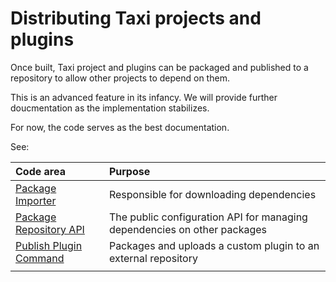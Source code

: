 # Distributing Taxi projects and plugins

Once built, Taxi project and plugins can be packaged and published to a repository to allow other projects to depend on them.

This is an advanced feature in its infancy.  We will provide further doucmentation as the implementation stabilizes.

For now, the code serves as the best documentation.

See:

| Code area | Purpose |
| :--- | :--- |
| [Package Importer](https://gitlab.com/taxi-lang/taxi-lang/-/tree/develop/package-importer) | Responsible for downloading dependencies |
| [Package Repository API](https://gitlab.com/taxi-lang/taxi-lang/-/tree/develop/package-repository-api) | The public configuration API for managing dependencies on other packages |
| [Publish Plugin Command](https://gitlab.com/taxi-lang/taxi-lang/-/tree/develop/package-repository-api) | Packages and uploads a custom plugin to an external repository |
|  |  |

